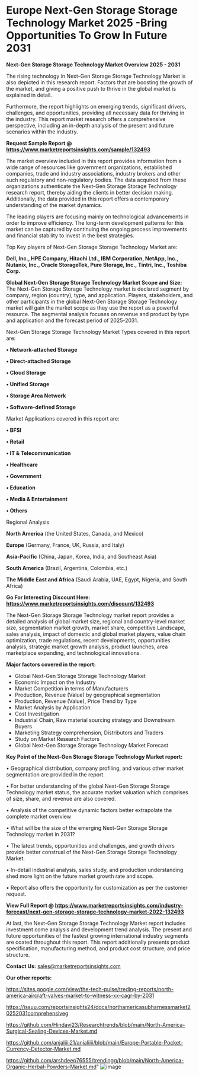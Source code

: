 # Europe Next-Gen Storage Storage Technology Market 2025 -Bring Opportunities To Grow In Future 2031

<Strong> Next-Gen Storage Storage Technology Market Overview 2025 - 2031</strong>

The rising technology in Next-Gen Storage Storage Technology Market is also depicted in this research report. Factors that are boosting the growth of the market, and giving a positive push to thrive in the global market is explained in detail.

Furthermore, the report highlights on emerging trends, significant drivers, challenges, and opportunities, providing all necessary data for thriving in the industry. This report market research offers a comprehensive perspective, including an in-depth analysis of the present and future scenarios within the industry.

<strong>Request Sample Report @ <a href=https://www.marketreportsinsights.com/sample/132493>https://www.marketreportsinsights.com/sample/132493</a></strong>

The market overview included in this report provides information from a wide range of resources like government organizations, established companies, trade and industry associations, industry brokers and other such regulatory and non-regulatory bodies. The data acquired from these organizations authenticate the Next-Gen Storage Storage Technology research report, thereby aiding the clients in better decision making. Additionally, the data provided in this report offers a contemporary understanding of the market dynamics.

The leading players are focusing mainly on technological advancements in order to improve efficiency. The long-term development patterns for this market can be captured by continuing the ongoing process improvements and financial stability to invest in the best strategies.

Top Key players of Next-Gen Storage Storage Technology Market are:

<strong>Dell, Inc., HPE Company, Hitachi Ltd., IBM Corporation, NetApp, Inc., Nutanix, Inc., Oracle StorageTek, Pure Storage, Inc., Tintri, Inc., Toshiba Corp.</strong>

<strong><b>Global Next-Gen Storage Storage Technology Market Scope and Size:</b></strong>
The Next-Gen Storage Storage Technology market is declared segment by company, region (country), type, and application. Players, stakeholders, and other participants in the global Next-Gen Storage Storage Technology market will gain the market scope as they use the report as a powerful resource. The segmental analysis focuses on revenue and product by type and application and the forecast period of 2025-2031.

Next-Gen Storage Storage Technology Market Types covered in this report are:

<strong>• Network-attached Storage

• Direct-attached Storage

• Cloud Storage

• Unified Storage

• Storage Area Network

• Software-defined Storage</strong>

Market Applications covered in this report are:

<strong>• BFSI

• Retail

• IT & Telecommunication

• Healthcare

• Government

• Education

• Media & Entertainment

• Others</strong> 

Regional Analysis

<strong>North America</strong> (the United States, Canada, and Mexico)

<strong>Europe</strong> (Germany, France, UK, Russia, and Italy)

<strong>Asia-Pacific</strong> (China, Japan, Korea, India, and Southeast Asia)

<strong>South America</strong> (Brazil, Argentina, Colombia, etc.)

<strong>The Middle East and Africa</strong> (Saudi Arabia, UAE, Egypt, Nigeria, and South Africa)

<strong>Go For Interesting Discount Here: <a href=https://www.marketreportsinsights.com/discount/132493>https://www.marketreportsinsights.com/discount/132493</a></strong>

The Next-Gen Storage Storage Technology market report provides a detailed analysis of global market size, regional and country-level market size, segmentation market growth, market share, competitive Landscape, sales analysis, impact of domestic and global market players, value chain optimization, trade regulations, recent developments, opportunities analysis, strategic market growth analysis, product launches, area marketplace expanding, and technological innovations.

<strong><b>Major factors covered in the report:</b></strong>
<ul>
  <li>Global Next-Gen Storage Storage Technology Market </li>
  <li>Economic Impact on the Industry</li>
  <li>Market Competition in terms of Manufacturers</li>
  <li>Production, Revenue (Value) by geographical segmentation</li>
  <li>Production, Revenue (Value), Price Trend by Type</li>
  <li>Market Analysis by Application</li>
  <li>Cost Investigation</li>
  <li>Industrial Chain, Raw material sourcing strategy and Downstream Buyers</li>
  <li>Marketing Strategy comprehension, Distributors and Traders</li>
  <li>Study on Market Research Factors</li>
  <li>Global Next-Gen Storage Storage Technology Market Forecast</li>
</ul>

<strong><b>Key Point of the Next-Gen Storage Storage Technology Market report:</b></strong>

• Geographical distribution, company profiling, and various other market segmentation are provided in the report.

• For better understanding of the global Next-Gen Storage Storage Technology market status, the accurate market valuation which comprises of size, share, and revenue are also covered.

• Analysis of the competitive dynamic factors better extrapolate the complete market overview

• What will be the size of the emerging Next-Gen Storage Storage Technology market in 2031?

• The latest trends, opportunities and challenges, and growth drivers provide better construal of the Next-Gen Storage Storage Technology Market.

• In-detail industrial analysis, sales study, and production understanding shed more light on the future market growth rate and scope.

• Report also offers the opportunity for customization as per the customer request.

<strong><b>View Full Report @ <a href=https://www.marketreportsinsights.com/industry-forecast/next-gen-storage-storage-technology-market-2022-132493>https://www.marketreportsinsights.com/industry-forecast/next-gen-storage-storage-technology-market-2022-132493</a></b></strong>


At last, the Next-Gen Storage Storage Technology Market report includes investment come analysis and development trend analysis. The present and future opportunities of the fastest growing international industry segments are coated throughout this report. This report additionally presents product specification, manufacturing method, and product cost structure, and price structure.

<strong>Contact Us:</strong>
sales@marketreportsinsights.com

<strong>Our other reports:</strong>

<a href=https://sites.google.com/view/the-tech-pulse/treding-reports/north-america-aircraft-valves-market-to-witness-xx-cagr-by-2031>https://sites.google.com/view/the-tech-pulse/treding-reports/north-america-aircraft-valves-market-to-witness-xx-cagr-by-2031</a>

<a href=https://issuu.com/reportsinsights24/docs/northamericasubharnessmarket20252031comprehensiveg>https://issuu.com/reportsinsights24/docs/northamericasubharnessmarket20252031comprehensiveg</a>

<a href=https://github.com/Hindavi23/Researchtrends/blob/main/North-America-Surgical-Sealing-Devices-Market.md>https://github.com/Hindavi23/Researchtrends/blob/main/North-America-Surgical-Sealing-Devices-Market.md</a>

<a href=https://github.com/anjaliiii21/anjaliiii/blob/main/Europe-Portable-Pocket-Currency-Detector-Market.md>https://github.com/anjaliiii21/anjaliiii/blob/main/Europe-Portable-Pocket-Currency-Detector-Market.md</a>

<a href=https://github.com/arshdeep76555/trendingg/blob/main/North-America-Organic-Herbal-Powders-Market.md>https://github.com/arshdeep76555/trendingg/blob/main/North-America-Organic-Herbal-Powders-Market.md</a>"
![image](https://github.com/user-attachments/assets/cca4fdc3-f8ca-417f-9e31-86d1f2c4fc18)
